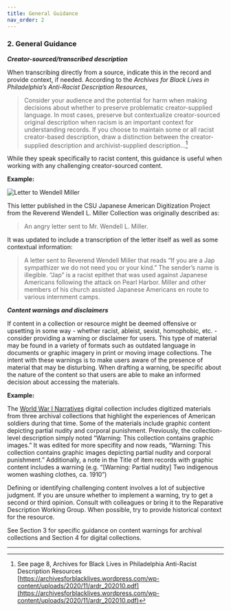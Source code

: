```yaml
---
title: General Guidance
nav_order: 2
---
```

### 2. General Guidance
***Creator-sourced/transcribed description***

When transcribing directly from a source, indicate this in the record and provide context, if needed. According to the *Archives for Black Lives in Philadelphia’s Anti-Racist Description Resources*,

> Consider your audience and the potential for harm when making
> decisions about whether to preserve problematic creator-supplied
> language. In most cases, preserve but contextualize creator-sourced
> original description when racism is an important context for
> understanding records. If you choose to maintain some or all racist
> creator-based description, draw a distinction between the
> creator-supplied description and archivist-supplied description…[^1]

While they speak specifically to racist content, this guidance is useful when working with any challenging creator-sourced content.

**Example:**

![Letter to Wendell Miller](https://nlshibata.github.io/csun-inclusive-description/images/WLM_01-44_03.jpg)

This letter published in the CSU Japanese American Digitization Project from the Reverend Wendell L. Miller Collection was originally described as:

> An angry letter sent to Mr. Wendell L. Miller.

It was updated to include a transcription of the letter itself as well as some contextual information:

> A letter sent to Reverend Wendell Miller that reads “If you are a Jap sympathizer we do not need you or your kind.” The sender’s name is illegible. “Jap” is a racist epithet that was used against Japanese Americans following the attack on Pearl Harbor. Miller and other members of his church assisted Japanese Americans en route to various internment camps.

***Content warnings and disclaimers***

If content in a collection or resource might be deemed offensive or upsetting in some way - whether racist, ableist, sexist, homophobic, etc. - consider providing a warning or disclaimer for users. This type of material may be found in a variety of formats such as outdated language in documents or graphic imagery in print or moving image collections. The intent with these warnings is to make users aware of the presence of material that may be disturbing. When drafting a warning, be specific about the nature of the content so that users are able to make an informed decision about accessing the materials.

**Example:**

The [World War I Narratives](https://digital-library.csun.edu/ww1-narratives) digital collection includes digitized materials from three archival collections that highlight the experiences of American soldiers during that time. Some of the materials include graphic content depicting partial nudity and corporal punishment. Previously, the collection-level description simply noted “Warning: This collection contains graphic images.” It was edited for more specifity and now reads, “Warning: This collection contains graphic images depicting partial nudity and corporal punishment.” Additionally, a note in the Title of item records with graphic content  includes a warning (e.g.  “[Warning: Partial nudity] Two indigenous women washing clothes, ca. 1910”)

Defining or identifying challenging content involves a lot of subjective judgment. If you are unsure whether to implement a warning, try to get a second or third opinion. Consult with colleagues or bring it to the Reparative Description Working Group. When possible, try to provide historical context for the resource.

See Section 3 for specific guidance on content warnings for archival collections and Section 4 for digital collections.

***
[^1]:See page 8, Archives for Black Lives in Philadelphia Anti-Racist Description Resources [https://archivesforblacklives.wordpress.com/wp-content/uploads/2020/11/ardr_202010.pdf](https://archivesforblacklives.wordpress.com/wp-content/uploads/2020/11/ardr_202010.pdf)
